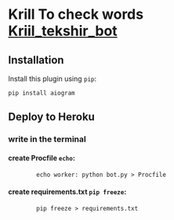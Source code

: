 # Krill To check words [Kriil_tekshir_bot](https://t.me/kriil_tekshir_bot)

## Installation

Install this plugin using `pip`:

    pip install aiogram

## Deploy to Heroku
### write in the terminal

#### create Procfile `echo`:
            echo worker: python bot.py > Procfile

#### create requirements.txt `pip freeze`:
            pip freeze > requirements.txt